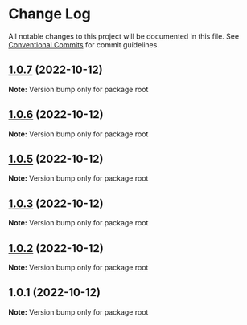 # Change Log

All notable changes to this project will be documented in this file.
See [Conventional Commits](https://conventionalcommits.org) for commit guidelines.

## [1.0.7](https://github.com/api-io/openapi-bots/compare/v1.0.6...v1.0.7) (2022-10-12)

**Note:** Version bump only for package root

## [1.0.6](https://github.com/api-io/openapi-bots/compare/v1.0.5...v1.0.6) (2022-10-12)

**Note:** Version bump only for package root

## [1.0.5](https://github.com/api-io/openapi-bots/compare/v1.0.4...v1.0.5) (2022-10-12)

**Note:** Version bump only for package root

## [1.0.3](https://github.com/dinavinter/openapi-bots/compare/v1.0.2...v1.0.3) (2022-10-12)

**Note:** Version bump only for package root

## [1.0.2](https://github.com/dinavinter/openapi-bots/compare/v1.0.1...v1.0.2) (2022-10-12)

**Note:** Version bump only for package root

## 1.0.1 (2022-10-12)

**Note:** Version bump only for package root

